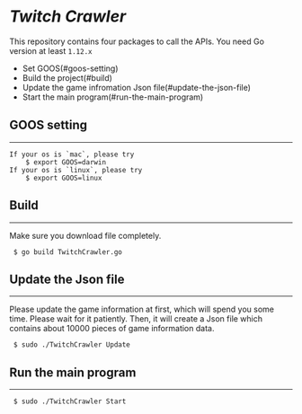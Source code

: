 # *_Twitch Crawler_*

This repository contains four packages to call the APIs.
You need Go version at least `1.12.x`

* Set GOOS(#goos-setting)
* Build the project(#build)
* Update the game infromation Json file(#update-the-json-file)
* Start the main program(#run-the-main-program)

## GOOS setting
----
```
If your os is `mac`, please try
    $ export GOOS=darwin
If your os is `linux`, please try
    $ export GOOS=linux
```
## Build
----
Make sure you download file completely.

     $ go build TwitchCrawler.go

## Update the Json file
----
Please update the game information at first, which will spend you some time.
Please wait for it patiently. Then, it will create a Json file which contains about 10000
pieces of game information data.

     $ sudo ./TwitchCrawler Update

## Run the main program
----
     $ sudo ./TwitchCrawler Start
